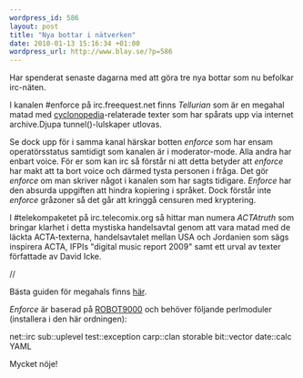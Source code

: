 ```yaml
--- 
wordpress_id: 586
layout: post
title: "Nya bottar i nätverken"
date: 2010-01-13 15:16:34 +01:00
wordpress_url: http://www.blay.se/?p=586
---
```

Har spenderat senaste dagarna med att göra tre nya bottar som nu befolkar irc-näten.

I kanalen #enforce på irc.freequest.net finns <em>Tellurian</em> som är en megahal matad med <a href="http://copyriot.se/2010/01/13/pirate-politics-from-accelerationism-to-escalationism/">cyclonopedia</a>-relaterade texter som har spårats upp via internet archive.Djupa tunnel()-lulskaper utlovas.

Se dock upp för i samma kanal härskar botten <em>enforce</em> som har ensam operatörsstatus samtidigt som kanalen är i moderator-mode. Alla andra har enbart voice. För er som kan irc så förstår ni att detta betyder att <em>enforce</em> har makt att ta bort voice och därmed tysta personen i fråga. Det gör <em>enforce</em> om man skriver något i kanalen som har sagts tidigare. <em>Enforce</em> har den absurda uppgiften att hindra kopiering i språket. Dock förstår inte <em>enforce</em> gråzoner så det går att kringgå censuren med kryptering.

I #telekompaketet på irc.telecomix.org så hittar man numera <em>ACTAtruth </em>som bringar klarhet i detta mystiska handelsavtal genom att vara matad med de läckta ACTA-texterna, handelsavtalet mellan USA och Jordanien som sägs inspirera ACTA, IFPIs "digital music report 2009" samt ett urval av texter författade av David Icke.

//

Bästa guiden för megahals finns <a href="http://teaandbiscuits.org.uk/megahal_irssi">här</a>.

<em>Enforce</em> är baserad på <a href="http://irc.peeron.com/xkcd/">ROBOT9000</a> och behöver följande perlmoduler (installera i den här ordningen):

net::irc
sub::uplevel
test::exception
carp::clan
storable
bit::vector
date::calc
YAML

Mycket nöje!
